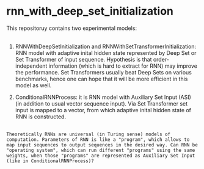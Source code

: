 # rnn_with_deep_set_initialization
This repositoruy contains two experimental models: <br /> <br />

1. RNNWithDeepSetInitialization and RNNWithSetTransformerInitialization: RNN model with adaptive inital hidden state represented by Deep Set or Set Transformer of input sequence. Hypothesis is that order-independent information (which is hard to extract for RNN) may improve the performance. Set Transformers usually beat Deep Sets on various benchmarks, hence one can hope that it will be more efficient in this model as well.  <br />

2. ConditionalRNNProcess: it is RNN model with Auxiliary Set Input (ASI) (in addition to usual vector sequence input). Via Set Transformer set input is mapped to a vector, from which adaptive inital hidden state of RNN is constructed. <br /> <br />

~~~~~~~~~~~
Theoretically RNNs are universal (in Turing sense) models of computation. Parameters of RNN is like a "program", which allows to map input sequences to output sequences in the desired way. Can RNN be "operating system", which can run different "programs" using the same weights, when those "programs" are represented as Auxiliary Set Input (like in ConditionalRNNProcess)?





